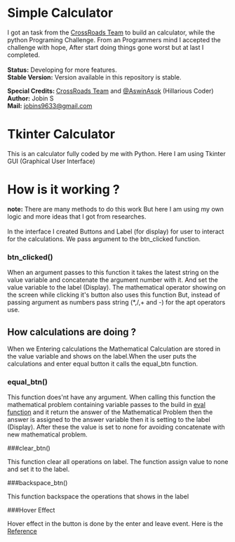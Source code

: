 # Simple Calculator
I got an task from the [CrossRoads Team](https://www.youtube.com/c/Crossroadstalk) to build an calculator,
while the python Programing Challenge. From an Programmers mind I accepted the challenge
with hope, After start doing things gone worst but at last I completed.<br><br>
<b>Status:</b> Developing for more features.<br>
<b>Stable Version:</b> Version available in this  repository is stable.<br>

<b>Special Credits: </b>[CrossRoads Team](https://www.youtube.com/c/Crossroadstalk) and [@AswinAsok](https://github.com/AswinAsok) (Hillarious Coder)<br>
<b>Author:</b> Jobin S<br>
<b>Mail:</b> [jobins9633@gmail.com](mailto:jobins9633@gmail.com)

# Tkinter Calculator

This is an calculator fully coded by me with  Python.
Here I am using Tkinter GUI (Graphical User Interface)

# How is it working ?

<b>note:</b> There are many methods to do this work But here I am using my own logic and more 
ideas that I got from researches.
<br><br>
In the interface I created Buttons and Label (for display) for user to interact
for the calculations. We pass argument to the btn_clicked function.

### btn_clicked()

When an argument passes to this function it takes the latest string on the value variable and 
concatenate the argument number with it. And set the value variable to the label (Display).
The mathematical operator showing on the screen while clicking it's button also uses this function
But, instead of passing argument as numbers pass string (*,/,+ and -) for the apt operators use.

## How calculations  are doing ?

When we Entering calculations the Mathematical Calculation are stored in the value variable and 
shows on the label.When the user puts the calculations and enter equal button it calls the equal_btn function. 

### equal_btn()

This function does'nt have any argument. When calling this function the mathematical problem containing
variable passes to the build in [eval function](https://www.programiz.com/python-programming/methods/built-in/eval)
and it return the answer of the Mathematical Problem then the answer is assigned to the answer variable then it is 
setting to the label (Display). After these the value is set to none for avoiding concatenate with new mathematical problem.

###clear_btn()

This function clear all operations on label. The function assign value to none and set it to the label.

###backspace_btn() 

This function backspace the operations that shows in the label

###Hover Effect

Hover effect in the button is done by the enter and leave event. Here is the [Reference](https://stackoverflow.com/questions/49888623/tkinter-hovering-over-button-color-change)
